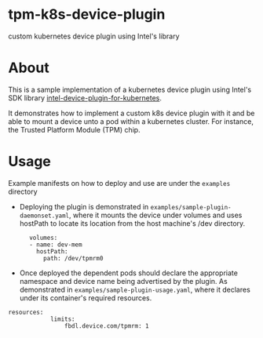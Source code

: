 # tpm-k8s-device-plugin
custom kubernetes device plugin using Intel's library

# About
This is a sample implementation of a kubernetes device plugin using Intel's SDK library [intel-device-plugin-for-kubernetes](https://github.com/intel/intel-device-plugins-for-kubernetes).

It demonstrates how to implement a custom k8s device plugin with it and be able to mount a device unto a pod within a kubernetes cluster. For instance, the Trusted Platform Module (TPM) chip.

# Usage

Example manifests on how to deploy and use are under the `examples` directory

- Deploying the plugin is demonstrated in `examples/sample-plugin-daemonset.yaml`, where it mounts the device under volumes and uses hostPath to locate its location from the host machine's /dev directory.

```
      volumes:
      - name: dev-mem
        hostPath:
          path: /dev/tpmrm0
```

- Once deployed the dependent pods should declare the appropriate namespace and device name being advertised by the plugin. As demonstrated in `examples/sample-plugin-usage.yaml`, where it declares under its container's required resources.

```
resources:
            limits:
                fbdl.device.com/tpmrm: 1
```
